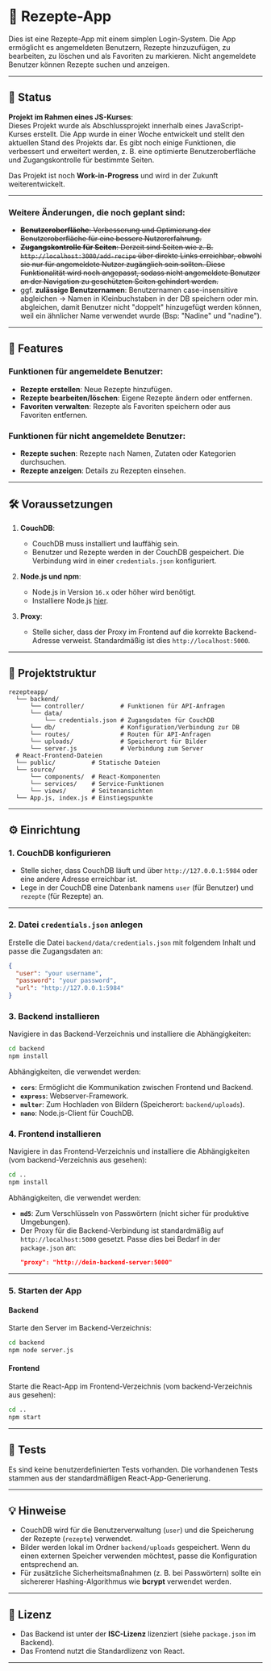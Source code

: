 # 📖 Rezepte-App

Dies ist eine Rezepte-App mit einem simplen Login-System. Die App ermöglicht es angemeldeten Benutzern, Rezepte hinzuzufügen, zu bearbeiten, zu löschen und als Favoriten zu markieren. Nicht angemeldete Benutzer können Rezepte suchen und anzeigen.

---

## 🔧 Status

**Projekt im Rahmen eines JS-Kurses**:  
Dieses Projekt wurde als Abschlussprojekt innerhalb eines JavaScript-Kurses erstellt. Die App wurde in einer Woche entwickelt und stellt den aktuellen Stand des Projekts dar. Es gibt noch einige Funktionen, die verbessert und erweitert werden, z. B. eine optimierte Benutzeroberfläche und Zugangskontrolle für bestimmte Seiten.

Das Projekt ist noch **Work-in-Progress** und wird in der Zukunft weiterentwickelt.

---

### Weitere Änderungen, die noch geplant sind:
- ~~**Benutzeroberfläche**: Verbesserung und Optimierung der Benutzeroberfläche für eine bessere Nutzererfahrung.~~
- ~~**Zugangskontrolle für Seiten**: Derzeit sind Seiten wie z. B. `http://localhost:3000/add-recipe` über direkte Links erreichbar, obwohl sie nur für angemeldete Nutzer zugänglich sein sollten. Diese Funktionalität wird noch angepasst, sodass nicht angemeldete Benutzer an der Navigation zu geschützten Seiten gehindert werden.~~
- ggf. **zulässige Benutzernamen**: Benutzernamen case-insensitive abgleichen -> Namen in Kleinbuchstaben in der DB speichern oder min. abgleichen, damit Benutzer nicht "doppelt" hinzugefügt werden können, weil ein ähnlicher Name verwendet wurde (Bsp: "Nadine" und "nadine").

---

## 🚀 Features

### Funktionen für **angemeldete Benutzer**:
- **Rezepte erstellen**: Neue Rezepte hinzufügen.
- **Rezepte bearbeiten/löschen**: Eigene Rezepte ändern oder entfernen.
- **Favoriten verwalten**: Rezepte als Favoriten speichern oder aus Favoriten entfernen.

### Funktionen für **nicht angemeldete Benutzer**:
- **Rezepte suchen**: Rezepte nach Namen, Zutaten oder Kategorien durchsuchen.
- **Rezepte anzeigen**: Details zu Rezepten einsehen.

---

## 🛠️ Voraussetzungen

1. **CouchDB**:
   - CouchDB muss installiert und lauffähig sein. 
   - Benutzer und Rezepte werden in der CouchDB gespeichert. Die Verbindung wird in einer `credentials.json` konfiguriert.
   
2. **Node.js und npm**:
   - Node.js in Version `16.x` oder höher wird benötigt.
   - Installiere Node.js [hier](https://nodejs.org/).

3. **Proxy**:
   - Stelle sicher, dass der Proxy im Frontend auf die korrekte Backend-Adresse verweist. Standardmäßig ist dies `http://localhost:5000`.

---

## 📂 Projektstruktur

```
rezepteapp/
  └── backend/
      └── controller/          # Funktionen für API-Anfragen
      └── data/
          └── credentials.json # Zugangsdaten für CouchDB
      └── db/                  # Konfiguration/Verbindung zur DB
      └── routes/              # Routen für API-Anfragen
      └── uploads/             # Speicherort für Bilder
      └── server.js            # Verbindung zum Server
  # React-Frontend-Dateien
  └── public/          # Statische Dateien
  └── source/
      └── components/  # React-Komponenten
      └── services/    # Service-Funktionen
      └── views/       # Seitenansichten
  └── App.js, index.js # Einstiegspunkte
```

---

## ⚙️ Einrichtung

### 1. **CouchDB konfigurieren**
- Stelle sicher, dass CouchDB läuft und über `http://127.0.0.1:5984` oder eine andere Adresse erreichbar ist.
- Lege in der CouchDB eine Datenbank namens `user` (für Benutzer) und `rezepte` (für Rezepte) an.

---

### 2. **Datei `credentials.json` anlegen**
Erstelle die Datei `backend/data/credentials.json` mit folgendem Inhalt und passe die Zugangsdaten an:

```json
{
  "user": "your username",
  "password": "your password",
  "url": "http://127.0.0.1:5984"
}
```

### 3. **Backend installieren**
Navigiere in das Backend-Verzeichnis und installiere die Abhängigkeiten:
```bash
cd backend
npm install
```

Abhängigkeiten, die verwendet werden:
- **`cors`**: Ermöglicht die Kommunikation zwischen Frontend und Backend.
- **`express`**: Webserver-Framework.
- **`multer`**: Zum Hochladen von Bildern (Speicherort: `backend/uploads`).
- **`nano`**: Node.js-Client für CouchDB.

### 4. **Frontend installieren**
Navigiere in das Frontend-Verzeichnis und installiere die Abhängigkeiten (vom backend-Verzeichnis aus gesehen):
```bash
cd ..
npm install
```

Abhängigkeiten, die verwendet werden:
- **`md5`**: Zum Verschlüsseln von Passwörtern (nicht sicher für produktive Umgebungen).
- Der Proxy für die Backend-Verbindung ist standardmäßig auf `http://localhost:5000` gesetzt. Passe dies bei Bedarf in der `package.json` an:
  ```json
  "proxy": "http://dein-backend-server:5000"
  ```

---

### 5. **Starten der App**

#### Backend
Starte den Server im Backend-Verzeichnis:
```bash
cd backend
npm node server.js
```

#### Frontend
Starte die React-App im Frontend-Verzeichnis (vom backend-Verzeichnis aus gesehen):
```bash
cd ..
npm start
```

---

## 🧪 Tests

Es sind keine benutzerdefinierten Tests vorhanden. Die vorhandenen Tests stammen aus der standardmäßigen React-App-Generierung.

---

## 💡 Hinweise
- CouchDB wird für die Benutzerverwaltung (`user`) und die Speicherung der Rezepte (`rezepte`) verwendet.
- Bilder werden lokal im Ordner `backend/uploads` gespeichert. Wenn du einen externen Speicher verwenden möchtest, passe die Konfiguration entsprechend an.
- Für zusätzliche Sicherheitsmaßnahmen (z. B. bei Passwörtern) sollte ein sichererer Hashing-Algorithmus wie **bcrypt** verwendet werden.

---

## 📜 Lizenz
- Das Backend ist unter der **ISC-Lizenz** lizenziert (siehe `package.json` im Backend).
- Das Frontend nutzt die Standardlizenz von React.

---
